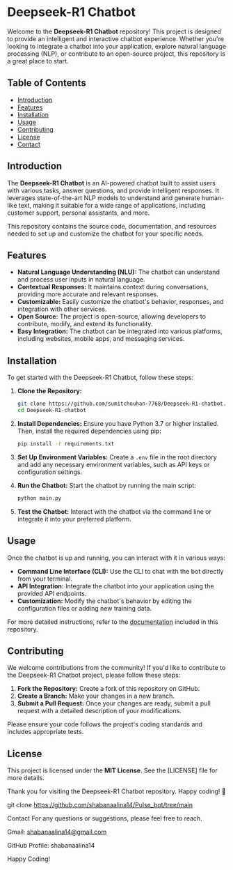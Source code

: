 # Deepseek-R1 Chatbot

Welcome to the **Deepseek-R1 Chatbot** repository! This project is designed to provide an intelligent and interactive chatbot experience. Whether you're looking to integrate a chatbot into your application, explore natural language processing (NLP), or contribute to an open-source project, this repository is a great place to start.

## Table of Contents

- [Introduction](#introduction)
- [Features](#features)
- [Installation](#installation)
- [Usage](#usage)
- [Contributing](#contributing)
- [License](#license)
- [Contact](#contact)

## Introduction

The **Deepseek-R1 Chatbot** is an AI-powered chatbot built to assist users with various tasks, answer questions, and provide intelligent responses. It leverages state-of-the-art NLP models to understand and generate human-like text, making it suitable for a wide range of applications, including customer support, personal assistants, and more.

This repository contains the source code, documentation, and resources needed to set up and customize the chatbot for your specific needs.

## Features

- **Natural Language Understanding (NLU):** The chatbot can understand and process user inputs in natural language.
- **Contextual Responses:** It maintains context during conversations, providing more accurate and relevant responses.
- **Customizable:** Easily customize the chatbot's behavior, responses, and integration with other services.
- **Open Source:** The project is open-source, allowing developers to contribute, modify, and extend its functionality.
- **Easy Integration:** The chatbot can be integrated into various platforms, including websites, mobile apps, and messaging services.

## Installation

To get started with the Deepseek-R1 Chatbot, follow these steps:

1. **Clone the Repository:**
   ```bash
   git clone https://github.com/sumitchouhan-7768/Deepseek-R1-chatbot.git
   cd Deepseek-R1-chatbot
   ```

2. **Install Dependencies:**
   Ensure you have Python 3.7 or higher installed. Then, install the required dependencies using pip:
   ```bash
   pip install -r requirements.txt
   ```

3. **Set Up Environment Variables:**
   Create a `.env` file in the root directory and add any necessary environment variables, such as API keys or configuration settings.

4. **Run the Chatbot:**
   Start the chatbot by running the main script:
   ```bash
   python main.py
   ```

5. **Test the Chatbot:**
   Interact with the chatbot via the command line or integrate it into your preferred platform.

## Usage

Once the chatbot is up and running, you can interact with it in various ways:

- **Command Line Interface (CLI):** Use the CLI to chat with the bot directly from your terminal.
- **API Integration:** Integrate the chatbot into your application using the provided API endpoints.
- **Customization:** Modify the chatbot's behavior by editing the configuration files or adding new training data.

For more detailed instructions, refer to the [documentation](docs/) included in this repository.

## Contributing

We welcome contributions from the community! If you'd like to contribute to the Deepseek-R1 Chatbot project, please follow these steps:

1. **Fork the Repository:** Create a fork of this repository on GitHub.
2. **Create a Branch:** Make your changes in a new branch.
3. **Submit a Pull Request:** Once your changes are ready, submit a pull request with a detailed description of your modifications.

Please ensure your code follows the project's coding standards and includes appropriate tests.

## License

This project is licensed under the **MIT License**. See the [LICENSE] file for more details.



Thank you for visiting the Deepseek-R1 Chatbot repository. Happy coding! 🚀

git clone https://github.com/shabanaalina14/Pulse_bot/tree/main

Contact For any questions or suggestions, please feel free to reach.

Gmail: shabanaalina14@gmail.com

GitHub Profile: shabanaalina14

Happy Coding!
